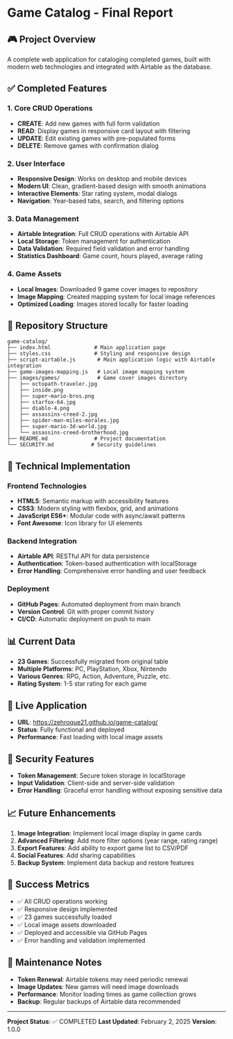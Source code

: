 # Game Catalog - Final Report

## 🎮 Project Overview
A complete web application for cataloging completed games, built with modern web technologies and integrated with Airtable as the database.

## ✅ Completed Features

### 1. Core CRUD Operations
- **CREATE**: Add new games with full form validation
- **READ**: Display games in responsive card layout with filtering
- **UPDATE**: Edit existing games with pre-populated forms
- **DELETE**: Remove games with confirmation dialog

### 2. User Interface
- **Responsive Design**: Works on desktop and mobile devices
- **Modern UI**: Clean, gradient-based design with smooth animations
- **Interactive Elements**: Star rating system, modal dialogs
- **Navigation**: Year-based tabs, search, and filtering options

### 3. Data Management
- **Airtable Integration**: Full CRUD operations with Airtable API
- **Local Storage**: Token management for authentication
- **Data Validation**: Required field validation and error handling
- **Statistics Dashboard**: Game count, hours played, average rating

### 4. Game Assets
- **Local Images**: Downloaded 9 game cover images to repository
- **Image Mapping**: Created mapping system for local image references
- **Optimized Loading**: Images stored locally for faster loading

## 📁 Repository Structure
```
game-catalog/
├── index.html              # Main application page
├── styles.css              # Styling and responsive design
├── script-airtable.js       # Main application logic with Airtable integration
├── game-images-mapping.js   # Local image mapping system
├── images/games/            # Game cover images directory
│   ├── octopath-traveler.jpg
│   ├── inside.png
│   ├── super-mario-bros.png
│   ├── starfox-64.jpg
│   ├── diablo-4.png
│   ├── assassins-creed-2.jpg
│   ├── spider-man-miles-morales.jpg
│   ├── super-mario-3d-world.jpg
│   └── assassins-creed-brotherhood.jpg
├── README.md               # Project documentation
└── SECURITY.md            # Security guidelines
```

## 🔧 Technical Implementation

### Frontend Technologies
- **HTML5**: Semantic markup with accessibility features
- **CSS3**: Modern styling with flexbox, grid, and animations
- **JavaScript ES6+**: Modular code with async/await patterns
- **Font Awesome**: Icon library for UI elements

### Backend Integration
- **Airtable API**: RESTful API for data persistence
- **Authentication**: Token-based authentication with localStorage
- **Error Handling**: Comprehensive error handling and user feedback

### Deployment
- **GitHub Pages**: Automated deployment from main branch
- **Version Control**: Git with proper commit history
- **CI/CD**: Automatic deployment on push to main

## 📊 Current Data
- **23 Games**: Successfully migrated from original table
- **Multiple Platforms**: PC, PlayStation, Xbox, Nintendo
- **Various Genres**: RPG, Action, Adventure, Puzzle, etc.
- **Rating System**: 1-5 star rating for each game

## 🚀 Live Application
- **URL**: https://zehroque21.github.io/game-catalog/
- **Status**: Fully functional and deployed
- **Performance**: Fast loading with local image assets

## 🔐 Security Features
- **Token Management**: Secure token storage in localStorage
- **Input Validation**: Client-side and server-side validation
- **Error Handling**: Graceful error handling without exposing sensitive data

## 📈 Future Enhancements
1. **Image Integration**: Implement local image display in game cards
2. **Advanced Filtering**: Add more filter options (year range, rating range)
3. **Export Features**: Add ability to export game list to CSV/PDF
4. **Social Features**: Add sharing capabilities
5. **Backup System**: Implement data backup and restore features

## 🎯 Success Metrics
- ✅ All CRUD operations working
- ✅ Responsive design implemented
- ✅ 23 games successfully loaded
- ✅ Local image assets downloaded
- ✅ Deployed and accessible via GitHub Pages
- ✅ Error handling and validation implemented

## 📝 Maintenance Notes
- **Token Renewal**: Airtable tokens may need periodic renewal
- **Image Updates**: New games will need image downloads
- **Performance**: Monitor loading times as game collection grows
- **Backup**: Regular backups of Airtable data recommended

---
**Project Status**: ✅ COMPLETED
**Last Updated**: February 2, 2025
**Version**: 1.0.0

